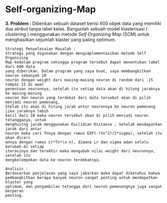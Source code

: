 # Self-organizing-Map
**3. Problem :**
    Diberikan sebuah dataset berisi 600 objek data yang memiliki dua atribut tanpa
label kelas. Bangunlah sebuah model klasterisasi ( _clustering_ ) menggunakan metode _Self
Organizing Map_ (SOM) untuk menghasilkan sejumlah klaster yang paling optimum.

```
Strategi Penyelesaian Masalah :
Strategi yang digunakan dengan mengimplementasikan metode Self Organizing
Map kedalam program sehingga program tersebut dapat menentukan label dari 600 data
yang diberikan. Dalam program yang saya buat, saya membangkitkan neuron sebanyak 10
neuron dengan weight dari masing-masing neuron di random dari -15 sampai 15 di awal
penentuan neuronnya, setelah itu setiap data akan di hitung jaraknya ke masing-masing
neuron dan neuron yang terdekat dari data tersebut akan di pilih menjadi neuron pemenang,
Stelah itu akan di hitung jarak antar neuronnya ke neuron pemenang jika jaraknya lebih
kecil dari 10 maka neuron tersebut akan di pilih menjadi neuron tetangganya, untuk
menghuitng jarak menggunakan Euclidian Distance , Setelah mendapatkan jarak dari antar
neuron maka cari Tnnya dengan rumus EXP(-(Sn^2)/2*sigma), setelah itu akan dicari
wnnya dengan rumus Lr*Tn*(x-n), dimana Lr dan sigma adan selalu berubah di setiap
iterasinya dan terakhir maka mengubah nilai weight dari neuronnya, setelah itu
mengkelompokan data ke neuron terdekatnya.
```
```
Analisis :
Berdasarkan penjelasan yang saya jabarkan maka dapat diketahui bahwa
pembangkitkan berapa banyak neuron sangat penting untuk mendapatkan klaster yang
optimum, dan pengambilan tetangga dari neuron pemenangnya juga sangat berperan
penting.
